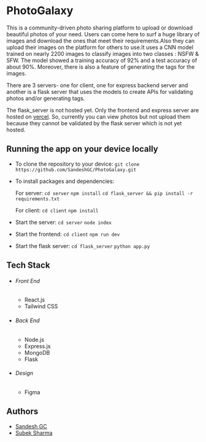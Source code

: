 # PhotoGalaxy

This is a community-driven photo sharing platform to upload or download beautiful photos of your need. Users can come here to surf a huge library of images and download the ones that meet their requirements.Also they can upload their images on the platform for others to use.It uses a CNN model trained on nearly 2200 images to classify images into two classes : NSFW & SFW. The model showed a training accuracy of 92% and a test accuracy of about 90%. Moreover, there is also a feature of generating the tags for the images.

There are 3 servers- one for client, one for express backend server and another is a flask server that uses the models to create APIs for validating photos and/or generating tags.

The flask_server is not hosted yet. Only the frontend and express server are hosted on [vercel](vercel.com). So, currently you can view photos but not upload them because they cannot be validated by the flask server which is not yet hosted.

<!-- change this -->
<!-- This is done with the help of a pre-trained model on several million images by google named inceptionv3. -->

## Running the app on your device locally

- To clone the repository to your device:
  `git clone https://github.com/SandeshGC/PhotoGalaxy.git`

- To install packages and dependencies:

  For server:
  `cd server`
  `npm install`
  `cd flask_server && pip install -r requirements.txt`

  For client:
  `cd client`
  `npm install`

- Start the server:
  `cd server`
  `node index`

- Start the frontend:
  `cd client`
  `npm run dev`

- Start the flask server:
  `cd flask_server`
  `python app.py`

## Tech Stack

- ###### Front End

  - React.js
  - Tailwind CSS

- ###### Back End

  - Node.js
  - Express.js
  - MongoDB
  - Flask

- ###### Design
  - Figma

## Authors

- [Sandesh GC](https://www.gcsandesh.com.np)
- [Subek Sharma](https://www.linkedin.com/in/subek-sharma/)

<!-- pip install requests -->
<!-- pip install DeepImageSearch -->
